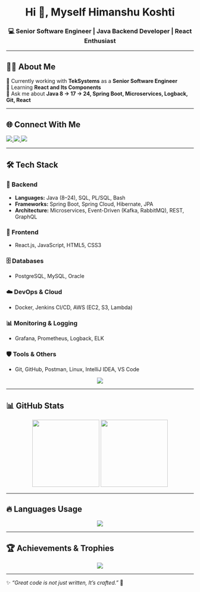 <h1 align="center">Hi 👋, Myself Himanshu Koshti</h1>
<h3 align="center">
💻 Senior Software Engineer | Java Backend Developer | React Enthusiast  
</h3>

---

## 👨‍💻 About Me  
🔭 Currently working with **TekSystems** as a **Senior Software Engineer**  
🌱 Learning **React and Its Components**  
💬 Ask me about **Java 8 → 17 → 24, Spring Boot, Microservices, Logback, Git, React**  
 

---

## 🌐 Connect With Me  
<p align="left">
  <a href="https://www.linkedin.com/in/devhimanshukoshti" target="_blank">
    <img src="https://img.shields.io/badge/LinkedIn-%230077B5.svg?&style=for-the-badge&logo=linkedin&logoColor=white" />
  </a>
  <a href="mailto:Himanshukoshti94@outlook.com">
    <img src="https://img.shields.io/badge/Outlook-0078D4?style=for-the-badge&logo=microsoft-outlook&logoColor=white" />
  </a>
  <a href="https://github.com/himanshu-koshti-lab" target="_blank">
    <img src="https://img.shields.io/badge/GitHub-171515?style=for-the-badge&logo=github&logoColor=white" />
  </a>
</p>

---

## 🛠️ Tech Stack  

### 🚀 Backend  
- **Languages:** Java (8–24), SQL, PL/SQL, Bash  
- **Frameworks:** Spring Boot, Spring Cloud, Hibernate, JPA  
- **Architecture:** Microservices, Event-Driven (Kafka, RabbitMQ), REST, GraphQL  

### 🎨 Frontend  
- React.js, JavaScript, HTML5, CSS3

### 🗄️ Databases  
- PostgreSQL, MySQL, Oracle

### ☁️ DevOps & Cloud  
- Docker, Jenkins CI/CD, AWS (EC2, S3, Lambda)  

### 📊 Monitoring & Logging  
- Grafana, Prometheus, Logback, ELK  

### 🛡️ Tools & Others  
- Git, GitHub, Postman, Linux, IntelliJ IDEA, VS Code  

<p align="center">
  <img src="https://skillicons.dev/icons?i=java,spring,hibernate,maven,postgres,mysql,docker,linux,aws,git,github,react,html,css,js,kafka,grafana,postman" />
</p>

---

## 📊 GitHub Stats  

<div align="center">
  <img src="https://github-readme-stats.vercel.app/api?username=himanshu-koshti-lab&show_icons=true&theme=tokyonight&count_private=true" height="180"/>
  <img src="https://github-readme-streak-stats.herokuapp.com/?user=himanshu-koshti-lab&theme=tokyonight" height="180"/>
</div>  

---

## 🔥 Languages Usage  
<div align="center">
  <img src="https://github-readme-stats.vercel.app/api/top-langs/?username=himanshu-koshti-lab&layout=compact&theme=tokyonight" />
</div>

---

## 🏆 Achievements & Trophies  
<p align="center">
  <img src="https://github-profile-trophy.vercel.app/?username=himanshu-koshti-lab&theme=darkhub&margin-w=10&margin-h=10&column=7" />
</p>

---

✨ *“Great code is not just written, It’s crafted.”* 🚀  
